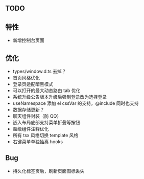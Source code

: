 ## TODO

## 特性

- 新增控制台页面

## 优化

- types/window.d.ts 去掉？
- 首页风格优化
- 登录页适配暗黑模式
- 可以打开的最大动态路由 tab 优化
- 系统升级公告版本升级后强制登录改为选择登录
- useNamespace 添加 el cssVar 的支持，@include 同时也支持
- 数据存储更新？
- 聊天组件封装（防 QQ）
- 嵌入布局底部支持菜单折叠等按钮
- 超级组件注释优化
- 所有 tsx 风格切换 template 风格
- 右键菜单单独抽离 hooks

## Bug

- 持久化标签页后，刷新页面图标丢失
